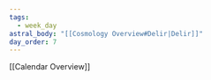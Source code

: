 ```yaml
---
tags:
  - week_day
astral_body: "[[Cosmology Overview#Delir|Delir]]"
day_order: 7
---
```

[[Calendar Overview]]